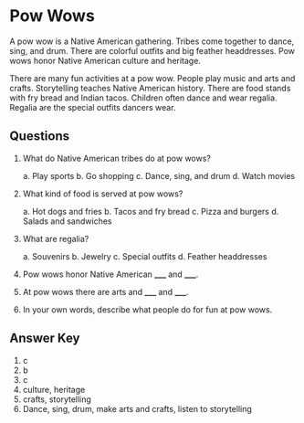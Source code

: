 # Pow Wows

A pow wow is a Native American gathering. Tribes come together to dance, sing, and drum. There are colorful outfits and big feather headdresses. Pow wows honor Native American culture and heritage.

There are many fun activities at a pow wow. People play music and arts and crafts. Storytelling teaches Native American history. There are food stands with fry bread and Indian tacos. Children often dance and wear regalia. Regalia are the special outfits dancers wear.

## Questions

1. What do Native American tribes do at pow wows?

   a. Play sports
   b. Go shopping
   c. Dance, sing, and drum
   d. Watch movies

2. What kind of food is served at pow wows?

   a. Hot dogs and fries
   b. Tacos and fry bread
   c. Pizza and burgers
   d. Salads and sandwiches

3. What are regalia?

   a. Souvenirs
   b. Jewelry
   c. Special outfits
   d. Feather headdresses

4. Pow wows honor Native American **\_\_\_** and **\_\_\_**.

5. At pow wows there are arts and **\_\_\_** and **\_\_\_**.

6. In your own words, describe what people do for fun at pow wows.

## Answer Key

1. c
2. b
3. c
4. culture, heritage
5. crafts, storytelling
6. Dance, sing, drum, make arts and crafts, listen to storytelling
